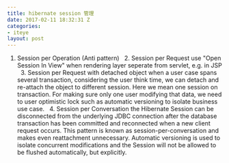 ```yaml
---
title: hibernate session 管理
date: 2017-02-11 18:32:31 Z
categories:
- iteye
layout: post
---
```


1. Session per Operation (Anti pattern)   2. Session per Request use "Open Session In View" when rendering layer seperate from servlet, e.g. in JSP   3. Session per Request with detached object when a user case spans several transaction, considering the user think time, we can detach and re-attach the object to different session. Here we mean one session on transaction. For making sure only one user modifying that data, we need to user optimistic lock such as automatic versioning to isolate business use case.   4. Session per Conversation the Hibernate Session can be disconnected from the underlying JDBC connection after the database transaction has been committed and reconnected when a new client request occurs. This pattern is known as session-per-conversation and makes even reattachment unnecessary. Automatic versioning is used to isolate concurrent modifications and the Session will not be allowed to be flushed automatically, but explicitly.